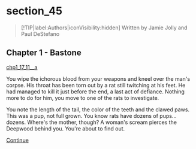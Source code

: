 
# section_45

>[!TIP|label:Authors|iconVisibility:hidden]
>Written by Jamie Jolly and Paul DeStefano

## Chapter 1 - Bastone

[chp1_17_11__a](../../decomp/app/src/main/res/raw/chp1_17_11__a.mp3 ':include :type=audio')

You wipe the ichorous blood from your weapons and kneel over the man's corpse. His throat has been torn out by a rat still twitching at his feet. He had managed to kill it just before the end, a last act of defiance. Nothing more to do for him, you move to one of the rats to investigate.

You note the length of the tail, the color of the teeth and the clawed paws. This was a pup, not full grown. You know rats have dozens of pups…dozens. Where's the mother, though? A woman's scream pierces the Deepwood behind you. You're about to find out.

[Continue](output/chapter1/section_50.md)


